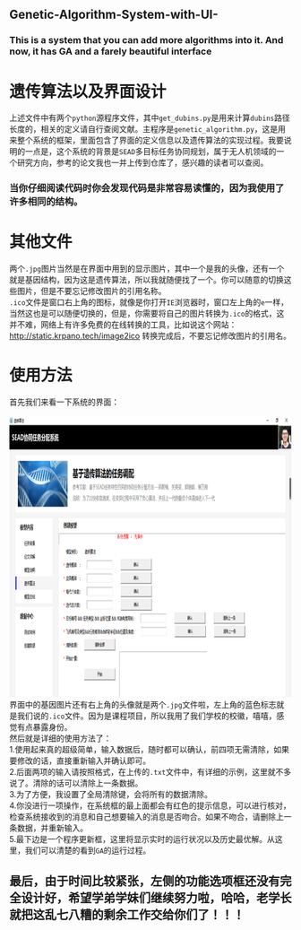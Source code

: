 ## Genetic-Algorithm-System-with-UI-
### This  is a system that you can add more algorithms into it. And now, it has GA and a farely beautiful interface 
# 遗传算法以及界面设计
上述文件中有两个`python`源程序文件，其中`get_dubins.py`是用来计算`dubins`路径长度的，相关的定义请自行查阅文献。主程序是`genetic_algorithm.py`，这是用来整个系统的框架，里面包含了界面的定义信息以及遗传算法的实现过程。我要说明的一点是，这个系统的背景是`SEAD`多目标任务协同规划，属于无人机领域的一个研究方向，参考的论文我也一并上传到仓库了，感兴趣的读者可以查阅。<br>
### 当你仔细阅读代码时你会发现代码是非常容易读懂的，因为我使用了许多相同的结构。
# 其他文件
两个`.jpg`图片当然是在界面中用到的显示图片，其中一个是我的头像，还有一个就是基因结构，因为这是遗传算法，所以我就随便找了一个。你可以随意的切换这些图片，但是不要忘记修改图片的引用名称。<br>
`.ico`文件是窗口右上角的图标，就像是你打开`IE`浏览器时，窗口左上角的`e`一样，当然这也是可以随便切换的，但是，你需要将自己的图片转换为`.ico`的格式，这并不难，网络上有许多免费的在线转换的工具，比如说这个网站：http://static.krpano.tech/image2ico 转换完成后，不要忘记修改图片的引用名。<br>
# 使用方法
首先我们来看一下系统的界面：<br>
&emsp;<img src= ga.png width=1280 height=500/><br>
界面中的基因图片还有右上角的头像就是两个`.jpg`文件啦，左上角的蓝色标志就是我们说的`.ico`文件。因为是课程项目，所以我用了我们学校的校徽，嘻嘻，感觉有点暴露身份。<br>
然后就是详细的使用方法了：<br>
1.使用起来真的超级简单，输入数据后，随时都可以确认，前四项无需清除，如果要修改的话，直接重新输入并确认即可。<br>
2.后面两项的输入请按照格式，在上传的`.txt`文件中，有详细的示例，这里就不多说了。清除的话可以清除上一条数据。<br>
3.为了方便，我设置了全局清除键，会将所有的数据清除。<br>
4.你没进行一项操作，在系统框的最上面都会有红色的提示信息，可以进行核对，检查系统接收到的消息和自己想要输入的消息是否吻合。如果不吻合，请删除上一条数据，并重新输入。<br>
5.最下边是一个程序更新框，这里将显示实时的运行状况以及历史最优解。从这里，我们可以清楚的看到`GA`的运行过程。<br>
## 最后，由于时间比较紧张，左侧的功能选项框还没有完全设计好，希望学弟学妹们继续努力啦，哈哈，老学长就把这乱七八糟的剩余工作交给你们了！！！
